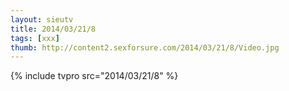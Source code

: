 ```yaml
--- 
layout: sieutv
title: 2014/03/21/8
tags: [xxx]
thumb: http://content2.sexforsure.com/2014/03/21/8/Video.jpg
---
```

{% include tvpro src="2014/03/21/8" %} 
